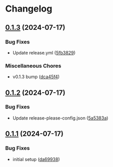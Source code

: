 # Changelog

## [0.1.3](https://github.com/devuri/system-info/compare/0.1.2...0.1.3) (2024-07-17)


### Bug Fixes

* Update release.yml ([5fb3829](https://github.com/devuri/system-info/commit/5fb382913ae16683a8267b23540882f82bf7a532))


### Miscellaneous Chores

* v0.1.3 bump ([dca45f4](https://github.com/devuri/system-info/commit/dca45f4619ae0ce389e61a72651b9b3549685b61))

## [0.1.2](https://github.com/devuri/system-info/compare/0.1.1...0.1.2) (2024-07-17)


### Bug Fixes

* Update release-please-config.json ([5a5383a](https://github.com/devuri/system-info/commit/5a5383a574645ca2769d13721b868e3a152d8bac))

## [0.1.1](https://github.com/devuri/system-info/compare/v0.1.0...0.1.1) (2024-07-17)


### Bug Fixes

* initial setup ([da69938](https://github.com/devuri/system-info/commit/da69938469043deeb29aded9a85feab67e71b8e7))
